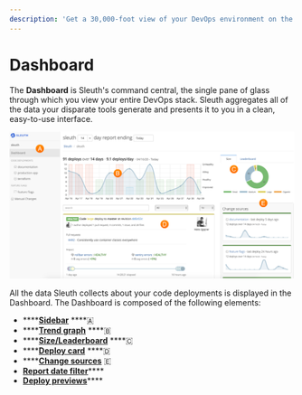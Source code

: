 ```yaml
---
description: 'Get a 30,000-foot view of your DevOps environment on the Sleuth Dashboard.'
---
```


# Dashboard

The **Dashboard** is Sleuth's command central, the single pane of glass through which you view your entire DevOps stack. Sleuth aggregates all of the data your disparate tools generate and presents it to you in a clean, easy-to-use interface. 

![The Sleuth Dashboard](../.gitbook/assets/dashboard-with-size.png)

All the data Sleuth collects about your code deployments is displayed in the Dashboard. The Dashboard is composed of the following elements: 

* \*\*\*\*[**Sidebar**](sidebar.md) ****🇦 
* \*\*\*\*[**Trend graph**](trend-graph.md) ****🇧 
* \*\*\*\*[**Size/Leaderboard**](size-leaderboard.md) ****🇨 
* \*\*\*\*[**Deploy card**](deploy-card.md) ****🇩  
* \*\*\*\*[**Change sources**](change-sources.md) 🇪
* [**Report date filter**](report-date-filter.md)\*\*\*\*
* [**Deploy previews**](deploy-previews.md)\*\*\*\*



